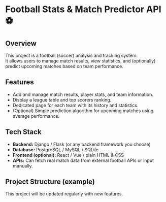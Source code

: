 # Football Stats & Match Predictor API ⚽

## Overview
This project is a football (soccer) analysis and tracking system.  
It allows users to manage match results, view statistics, and (optionally) predict upcoming matches based on team performance.  

## Features
- Add and manage match results, player stats, and team information.  
- Display a league table and top scorers ranking.  
- Dedicated page for each team with its history and statistics.  
- (Optional) Simple prediction algorithm for upcoming matches using average performance.  

## Tech Stack
- **Backend:** Django / Flask (or any backend framework you choose)  
- **Database:** PostgreSQL / MySQL / SQLite  
- **Frontend (optional):** React / Vue / plain HTML & CSS  
- **APIs:** Can fetch real match data from external football APIs or input manually.  

## Project Structure (example)
This project will be updated regularly with new features.
